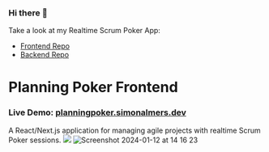 ### Hi there 👋


Take a look at my Realtime Scrum Poker App:
- [Frontend Repo](https://github.com/SimonAlmers/planningpoker-fe)
- [Backend Repo](https://github.com/SimonAlmers/planningpoker-be)


# Planning Poker Frontend

### **Live Demo: [planningpoker.simonalmers.dev](https://planningpoker.simonalmers.dev/)**

A React/Next.js application for managing agile projects with realtime Scrum Poker sessions.
![](https://github.com/SimonAlmers/planningpoker-fe/blob/main/docs/media/planningpoker-voting-demo.gif)
![Screenshot 2024-01-12 at 14 16 23](https://github.com/SimonAlmers/simonalmers/assets/18090551/d002f296-49fe-46c0-8584-44512c643a84)
